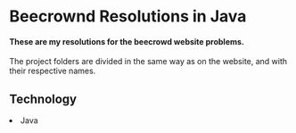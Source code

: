 <h1>Beecrownd Resolutions in Java</h1>

<h4>These are my resolutions for the beecrowd website problems.</h4>
<p>The project folders are divided in the same way as on the website, and with their respective names.</p>

<h2>Technology</h2>
<li>Java</li>
